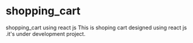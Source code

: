 # shopping_cart
shopping_cart using react js
This is shoping cart designed using react js .it's under development project.
